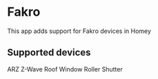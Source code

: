 # Fakro
This app adds support for Fakro devices in Homey

## Supported devices
ARZ Z-Wave Roof Window Roller Shutter


